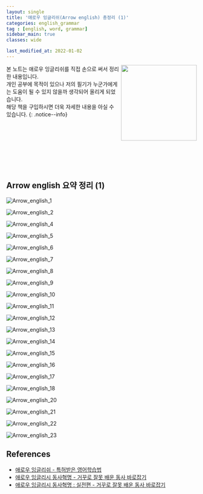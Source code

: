 ```yaml
---
layout: single
title: '애로우 잉글리쉬(Arrow english) 총정리 (1)'
categories: english_grammar
tag : [english, word, grammar]
sidebar_main: true
classes: wide

last_modified_at: 2022-01-02
---
```


<img align='right' width='200' height='200' src='https://user-images.githubusercontent.com/78655692/147879383-e5e204c4-7bb3-47b5-944f-7e96e358decf.png
'>
본 노트는 애로우 잉글리쉬를 직접 손으로 써서 정리한 내용입니다. <br>개인 공부에 목적이 있으나 저의 필기가 누군가에게는 도움이 될 수 있지 않을까 생각되어 올리게 되었습니다.<br> 해당 책을 구입하시면 더욱 자세한 내용을 아실 수 있습니다.
{: .notice--info}

<br>
<br>
<br>
<br>
<br>
<br>
<br>

## Arrow english 요약 정리 (1)

![Arrow_english_1](https://user-images.githubusercontent.com/78655692/142726977-d2a3cba2-af29-4f13-af7c-ee6980c710dd.jpg)

![Arrow_english_2](https://user-images.githubusercontent.com/78655692/142726992-ac886d69-4741-43eb-a4e4-ce6cafcefca0.jpg)

![Arrow_english_4](https://user-images.githubusercontent.com/78655692/142727000-e92a4979-1cfc-4238-94ae-8679b75b4566.jpg)

![Arrow_english_5](https://user-images.githubusercontent.com/78655692/142727012-cd08fe90-7c2c-485f-b96b-b8e58a1d96e1.jpg)

![Arrow_english_6](https://user-images.githubusercontent.com/78655692/142727025-bd4c68a3-2cdb-407b-a5f1-7e41700d7248.jpg)

![Arrow_english_7](https://user-images.githubusercontent.com/78655692/142727042-75122aa8-e3c2-49c6-85c9-10e85898aed7.jpg)

![Arrow_english_8](https://user-images.githubusercontent.com/78655692/142727051-c647c2b0-058f-4b6a-8af0-a0d578c52915.jpg)

![Arrow_english_9](https://user-images.githubusercontent.com/78655692/142727060-e0d7ab2b-450d-4382-9a8e-1fa1faec4fb0.jpg)

![Arrow_english_10](https://user-images.githubusercontent.com/78655692/142727080-8c37466e-f121-4ac9-8074-4983fca2800d.jpg)

![Arrow_english_11](https://user-images.githubusercontent.com/78655692/142727089-1dc77c0d-fe5c-4215-9e74-6174cb2d31d1.jpg)

![Arrow_english_12](https://user-images.githubusercontent.com/78655692/142727098-7ca7dab4-bf73-43c7-8a21-e63de26a7c76.jpg)

![Arrow_english_13](https://user-images.githubusercontent.com/78655692/142727102-f2080375-816a-4247-95d3-60a73852a97d.jpg)

![Arrow_english_14](https://user-images.githubusercontent.com/78655692/142727112-069d0d9c-9cea-4bae-9c6b-e18d07136083.jpg)

![Arrow_english_15](https://user-images.githubusercontent.com/78655692/142727117-f116f476-89a4-458a-aee6-ca8b4ac11d2b.jpg)

![Arrow_english_16](https://user-images.githubusercontent.com/78655692/142727133-d57c9851-18e0-4cee-a7a5-1fde89aa6034.jpg)

![Arrow_english_17](https://user-images.githubusercontent.com/78655692/142727138-e5e9abd1-9380-4425-b5d9-1ffa7353e862.jpg)

![Arrow_english_18](https://user-images.githubusercontent.com/78655692/142727147-0e85b93b-2885-422e-b455-346cfd28e1bb.jpg)

![Arrow_english_20](https://user-images.githubusercontent.com/78655692/142727165-38e0a603-1d51-4c4c-9545-f41fdcf999db.jpg)

![Arrow_english_21](https://user-images.githubusercontent.com/78655692/142727171-eeecb44e-b57c-4449-a0a2-2023ee94cef6.jpg)

![Arrow_english_22](https://user-images.githubusercontent.com/78655692/142727179-ce2c23eb-f1e2-4509-a341-68c7f58032f4.jpg)

![Arrow_english_23](https://user-images.githubusercontent.com/78655692/142727192-8ffaafea-ca91-4e71-95ab-645e864ccdd7.jpg)

## References 

- [애로우 잉글리쉬 - 특허받은 영어학습법](https://www.aladin.co.kr/shop/wproduct.aspx?ItemId=1944770)
- [애로우 잉글리시 동사혁명 - 거꾸로 잘못 배운 동사 바로잡기](https://www.aladin.co.kr/shop/wproduct.aspx?ItemId=133710509)
- [애로우 잉글리시 동사혁명 : 실전편 - 거꾸로 잘못 배운 동사 바로잡기](https://www.aladin.co.kr/shop/wproduct.aspx?ItemId=171684413)
